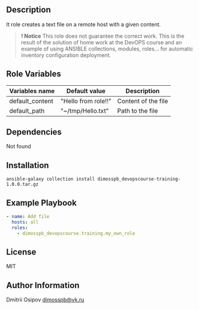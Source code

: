 ## Description

It role creates a text file on a remote host with a given content.

> **! Notice**
This role does not guarantee the correct work. This is the result of the solution of home work at the DevOPS course and an example of using ANSIBLE collections, modules, roles... for automatic inventory configuration deployment.

## Role Variables

| Variables name | Default value      | Description |
|----------------|--------------------|-------------|
| default_content | "Hello from role!!" | Content of the file |
| default_path | "~/tmp/Hello.txt" | Path to the file |

## Dependencies

Not found

## Installation

```shell
ansible-galaxy collection install dimosspb_devopscourse-training-1.0.0.tar.gz
```

## Example Playbook
```yaml
- name: Add file
  hosts: all
  roles:
    - dimosspb_devopscourse.training.my_own_role
```
## License

MIT

## Author Information

Dmitrii Osipov
dimosspb@vk.ru
